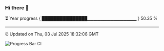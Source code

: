 ### Hi there 👋

⏳ Year progress { ███████████████▁▁▁▁▁▁▁▁▁▁▁▁▁▁▁ } 50.35 %

---

⏰ Updated on Thu, 03 Jul 2025 18:32:06 GMT

![Progress Bar CI](https://github.com/liununu/liununu/workflows/Progress%20Bar%20CI/badge.svg)
